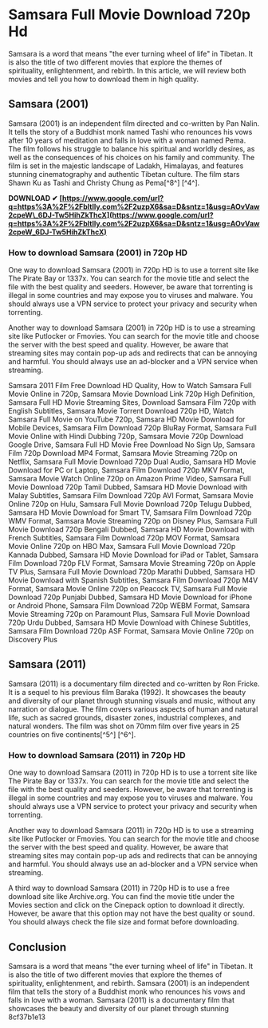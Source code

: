 
 
# Samsara Full Movie Download 720p Hd
 
Samsara is a word that means "the ever turning wheel of life" in Tibetan. It is also the title of two different movies that explore the themes of spirituality, enlightenment, and rebirth. In this article, we will review both movies and tell you how to download them in high quality.
 
## Samsara (2001)
 
Samsara (2001) is an independent film directed and co-written by Pan Nalin. It tells the story of a Buddhist monk named Tashi who renounces his vows after 10 years of meditation and falls in love with a woman named Pema. The film follows his struggle to balance his spiritual and worldly desires, as well as the consequences of his choices on his family and community. The film is set in the majestic landscape of Ladakh, Himalayas, and features stunning cinematography and authentic Tibetan culture. The film stars Shawn Ku as Tashi and Christy Chung as Pema[^8^] [^4^].
 
**DOWNLOAD ✔ [https://www.google.com/url?q=https%3A%2F%2Fbltlly.com%2F2uzpX6&sa=D&sntz=1&usg=AOvVaw2cpeW\_6DJ-Tw5HihZkThcX](https://www.google.com/url?q=https%3A%2F%2Fbltlly.com%2F2uzpX6&sa=D&sntz=1&usg=AOvVaw2cpeW_6DJ-Tw5HihZkThcX)**


 
### How to download Samsara (2001) in 720p HD
 
One way to download Samsara (2001) in 720p HD is to use a torrent site like The Pirate Bay or 1337x. You can search for the movie title and select the file with the best quality and seeders. However, be aware that torrenting is illegal in some countries and may expose you to viruses and malware. You should always use a VPN service to protect your privacy and security when torrenting.
 
Another way to download Samsara (2001) in 720p HD is to use a streaming site like Putlocker or Fmovies. You can search for the movie title and choose the server with the best speed and quality. However, be aware that streaming sites may contain pop-up ads and redirects that can be annoying and harmful. You should always use an ad-blocker and a VPN service when streaming.
 
Samsara 2011 Film Free Download HD Quality,  How to Watch Samsara Full Movie Online in 720p,  Samsara Movie Download Link 720p High Definition,  Samsara Full HD Movie Streaming Sites,  Download Samsara Film 720p with English Subtitles,  Samsara Movie Torrent Download 720p HD,  Watch Samsara Full Movie on YouTube 720p,  Samsara HD Movie Download for Mobile Devices,  Samsara Film Download 720p BluRay Format,  Samsara Full Movie Online with Hindi Dubbing 720p,  Samsara Movie 720p Download Google Drive,  Samsara Full HD Movie Free Download No Sign Up,  Samsara Film 720p Download MP4 Format,  Samsara Movie Streaming 720p on Netflix,  Samsara Full Movie Download 720p Dual Audio,  Samsara HD Movie Download for PC or Laptop,  Samsara Film Download 720p MKV Format,  Samsara Movie Watch Online 720p on Amazon Prime Video,  Samsara Full Movie Download 720p Tamil Dubbed,  Samsara HD Movie Download with Malay Subtitles,  Samsara Film Download 720p AVI Format,  Samsara Movie Online 720p on Hulu,  Samsara Full Movie Download 720p Telugu Dubbed,  Samsara HD Movie Download for Smart TV,  Samsara Film Download 720p WMV Format,  Samsara Movie Streaming 720p on Disney Plus,  Samsara Full Movie Download 720p Bengali Dubbed,  Samsara HD Movie Download with French Subtitles,  Samsara Film Download 720p MOV Format,  Samsara Movie Online 720p on HBO Max,  Samsara Full Movie Download 720p Kannada Dubbed,  Samsara HD Movie Download for iPad or Tablet,  Samsara Film Download 720p FLV Format,  Samsara Movie Streaming 720p on Apple TV Plus,  Samsara Full Movie Download 720p Marathi Dubbed,  Samsara HD Movie Download with Spanish Subtitles,  Samsara Film Download 720p M4V Format,  Samsara Movie Online 720p on Peacock TV,  Samsara Full Movie Download 720p Punjabi Dubbed,  Samsara HD Movie Download for iPhone or Android Phone,  Samsara Film Download 720p WEBM Format,  Samsara Movie Streaming 720p on Paramount Plus,  Samsara Full Movie Download 720p Urdu Dubbed,  Samsara HD Movie Download with Chinese Subtitles,  Samsara Film Download 720p ASF Format,  Samsara Movie Online 720p on Discovery Plus
 
## Samsara (2011)
 
Samsara (2011) is a documentary film directed and co-written by Ron Fricke. It is a sequel to his previous film Baraka (1992). It showcases the beauty and diversity of our planet through stunning visuals and music, without any narration or dialogue. The film covers various aspects of human and natural life, such as sacred grounds, disaster zones, industrial complexes, and natural wonders. The film was shot on 70mm film over five years in 25 countries on five continents[^5^] [^6^].
 
### How to download Samsara (2011) in 720p HD
 
One way to download Samsara (2011) in 720p HD is to use a torrent site like The Pirate Bay or 1337x. You can search for the movie title and select the file with the best quality and seeders. However, be aware that torrenting is illegal in some countries and may expose you to viruses and malware. You should always use a VPN service to protect your privacy and security when torrenting.
 
Another way to download Samsara (2011) in 720p HD is to use a streaming site like Putlocker or Fmovies. You can search for the movie title and choose the server with the best speed and quality. However, be aware that streaming sites may contain pop-up ads and redirects that can be annoying and harmful. You should always use an ad-blocker and a VPN service when streaming.
 
A third way to download Samsara (2011) in 720p HD is to use a free download site like Archive.org. You can find the movie title under the Movies section and click on the Cinepack option to download it directly. However, be aware that this option may not have the best quality or sound. You should always check the file size and format before downloading.
 
## Conclusion
 
Samsara is a word that means "the ever turning wheel of life" in Tibetan. It is also the title of two different movies that explore the themes of spirituality, enlightenment, and rebirth. Samsara (2001) is an independent film that tells the story of a Buddhist monk who renounces his vows and falls in love with a woman. Samsara (2011) is a documentary film that showcases the beauty and diversity of our planet through stunning
 8cf37b1e13
 
